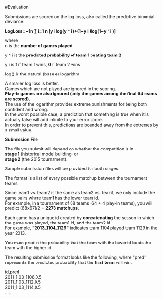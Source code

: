 #Evaluation  

Submissions are scored on the log loss, also called the predictive binomial deviance:  

**LogLoss=−1n ∑ i=1 n [y i log(y ^  i )+(1−y i )log(1−y ^  i )]**  

where  
n is the **number of games played**  

y ^  i   is the **predicted probability of team 1 beating team 2**  

y i   is **1** if team 1 wins, **0** if team 2 wins  

log()  is the natural (base e) logarithm  
 
A smaller log loss is better.  
Games which are not played are ignored in the scoring.  
**Play-in games are also ignored (only the games among the final 64 teams are scored).**  
The use of the logarithm provides extreme punishments for being both confident and wrong.  
In the worst possible case, a prediction that something is true when it is actually false will add infinite to your error score.  
In order to prevent this, predictions are bounded away from the extremes by a small value.
 
**Submission File**
 
The file you submit will depend on whether the competition is in  
**stage 1** (historical model building) or  
**stage 2** (the 2015 tournament).  

Sample submission files will be provided for both stages.  

The format is a list of every possible matchup between the tournament teams.  

Since team1 vs. team2 is the same as team2 vs. team1, we only include the game pairs where team1 has the lower team id.  
For example, in a tournament of 68 teams (64 + 4 play-in teams), you will predict (68x67)/2  = **2278 matchups**. 
 
Each game has a unique id created by **concatenating** the season in which the game was played, the team1 id, and the team2 id.  
For example, **"2013_1104_1129"** indicates team 1104 played team 1129 in the year 2013.  

You must predict the probability that the team with the lower id beats the team with the higher id.
 
The resulting submission format looks like the following, where "pred" represents the predicted probability that the **first team** will win:  

 id,pred  
 2011_1103_1106,0.5  
 2011_1103_1112,0.5  
 2011_1103_1114,0.5  
 ......  
